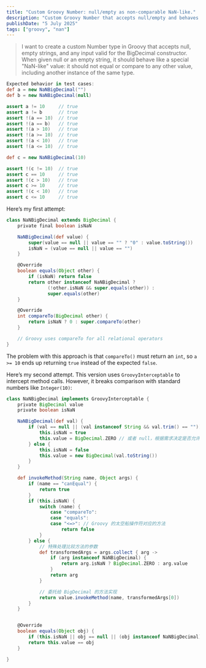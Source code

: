 ```yaml
---
title: "Custom Groovy Number: null/empty as non-comparable NaN-like."
description: "Custom Groovy Number that accepts null/empty and behaves like a \"NaN\": not equal or comparable to any value, even another instance with null/empty input."
publishDate: "5 July 2025"
tags: ["groovy", "nan"]
---
```


> I want to create a custom Number type in Groovy that accepts null, empty strings, and any input valid for the BigDecimal constructor. When given null or an empty string, it should behave like a special "NaN-like" value: it should not equal or compare to any other value, including another instance of the same type.

```groovy
Expected behavior in test cases:
def a = new NaNBigDecimal("")
def b = new NaNBigDecimal(null)

assert a != 10     // true
assert a != b      // true
assert !(a == 10)  // true
assert !(a == b)   // true
assert !(a > 10)   // true
assert !(a >= 10)  // true
assert !(a < 10)   // true
assert !(a <= 10)  // true

def c = new NaNBigDecimal(10)

assert !(c != 10)  // true
assert c == 10     // true
assert !(c > 10)   // true
assert c >= 10     // true
assert !(c < 10)   // true
assert c <= 10     // true
```

Here’s my first attempt:
```groovy
class NaNBigDecimal extends BigDecimal {
    private final boolean isNaN

    NaNBigDecimal(def value) {
        super(value == null || value == "" ? "0" : value.toString())
        isNaN = (value == null || value == "")
    }

    @Override
    boolean equals(Object other) {
        if (isNaN) return false
        return other instanceof NaNBigDecimal ? 
               (!other.isNaN && super.equals(other)) : 
               super.equals(other)
    }

    @Override
    int compareTo(BigDecimal other) {
        return isNaN ? 0 : super.compareTo(other)
    }

    // Groovy uses compareTo for all relational operators
}
```

The problem with this approach is that `compareTo()` must return an `int`, so `a >= 10` ends up returning `true` instead of the expected `false`.

Here’s my second attempt. This version uses `GroovyInterceptable` to intercept method calls. However, it breaks comparison with standard numbers like `Integer(10)`:

```groovy
class NaNBigDecimal implements GroovyInterceptable {
    private BigDecimal value
    private boolean isNaN

    NaNBigDecimal(def val) {
        if (val == null || (val instanceof String && val.trim() == "")) {
            this.isNaN = true
            this.value = BigDecimal.ZERO // 或者 null，根据需求决定是否允许 value 为 null
        } else {
            this.isNaN = false
            this.value = new BigDecimal(val.toString())
        }
    }

    def invokeMethod(String name, Object args) {
        if (name == "canEqual") {
            return true
        }
        if (this.isNaN) {
            switch (name) {
                case "compareTo":
                case "equals":
                case "<=>": // Groovy 的太空船操作符对应的方法
                    return false
            }
        } else {
            // 特殊处理比较方法的参数
            def transformedArgs = args.collect { arg ->
                if (arg instanceof NaNBigDecimal) {
                    return arg.isNaN ? BigDecimal.ZERO : arg.value
                }
                return arg
            }

            // 委托给 BigDecimal 的方法实现
            return value.invokeMethod(name, transformedArgs[0])
        }
    }


    @Override
    boolean equals(Object obj) {
        if (this.isNaN || obj == null || (obj instanceof NaNBigDecimal)) return true
        return this.value == obj
    }

}
```